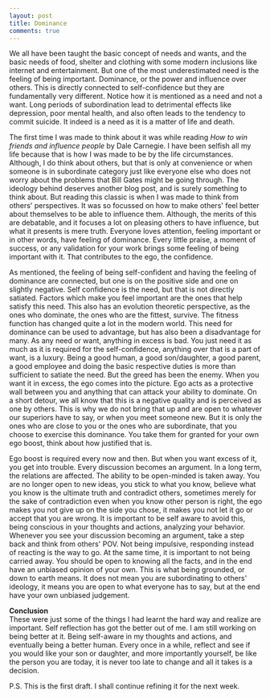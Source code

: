 ```yaml
---
layout: post
title: Dominance
comments: true
---
```


We all have been taught the basic concept of needs and wants, and the basic needs of food, shelter and clothing with some modern inclusions like internet and entertainment. But one of the most underestimated need is the feeling of being important. Dominance, or the power and influence over others. This is directly connected to self-confidence but they are fundamentally very different. Notice how it is mentioned as a need and not a want. Long periods of subordination lead to detrimental effects like depression, poor mental health, and also often leads to the tendency to commit suicide. It indeed is a need as it is a matter of life and death.  

The first time I was made to think about it was while reading _How to win friends and influence people_ by Dale Carnegie. I have been selfish all my life because that is how I was made to be by the life circumstances. Although, I do think about others, but that is only at convenience or when someone is in subordinate category just like everyone else who does not worry about the problems that Bill Gates might be going through. The ideology behind deserves another blog post, and is surely something to think about. But reading this classic is when I was made to think from others' perspectives. It was so focussed on how to make others' feel better about themselves to be able to influence them. Although, the merits of this are debatable, and it focuses a lot on pleasing others to have influence, but what it presents is mere truth. Everyone loves attention, feeling important or in other words, have feeling of dominance. Every little praise, a moment of success, or any validation for your work brings some feeling of being important with it. That contributes to the ego, the confidence.  

As mentioned, the feeling of being self-confident and having the feeling of dominance are connected, but one is on the positive side and one on slightly negative. Self confidence is the need, but that is not directly satiated. Factors which make you feel important are the ones that help satisfy this need. This also has an evolution theoretic perspective, as the ones who dominate, the ones who are the fittest, survive. The fitness function has changed quite a lot in the modern world. This need for dominance can be used to advantage, but has also been a disadvantage for many. As any need or want, anything in excess is bad. You just need it as much as it is required for the self-confidence, anything over that is a part of want, is a luxury. Being a good human, a good son/daughter, a good parent, a good employee and doing the basic respective duties is more than sufficient to satiate the need. But the greed has been the enemy. When you want it in excess, the ego comes into the picture. Ego acts as a protective wall between you and anything that can attack your ability to dominate. On a short detour, we all know that this is a negative quality and is perceived as one by others. This is why we do not bring that up and are open to whatever our superiors have to say, or when you meet someone new. But it is only the ones who are close to you or the ones who are subordinate, that you choose to exercise this dominance. You take them for granted for your own ego boost, think about how justified that is.  

Ego boost is required every now and then. But when you want excess of it, you get into trouble. Every discussion becomes an argument. In a long term, the relations are affected. The ability to be open-minded is taken away. You are no longer open to new ideas, you stick to what you know, believe what you know is the ultimate truth and contradict others, sometimes merely for the sake of contradiction even when you know other person is right, the ego makes you not give up on the side you chose, it makes you not let it go or accept that you are wrong. It is important to be self aware to avoid this, being conscious in your thoughts and actions, analyzing your behavior. Whenever you see your discussion becoming an argument, take a step back and think from others' POV. Not being impulsive, responding instead of reacting is the way to go. At the same time, it is important to not being carried away. You should be open to knowing all the facts, and in the end have an unbiased opinion of your own. This is what being grounded, or down to earth means. It does not mean you are subordinating to others' ideology, it means you are open to what everyone has to say, but at the end have your own unbiased judgement.  

**Conclusion**  
These were just some of the things I had learnt the hard way and realize are important. Self reflection has got the better out of me. I am still working on being better at it. Being self-aware in my thoughts and actions, and eventually being a better human. Every once in a while, reflect and see if you would like your son or daughter, and more importantly yourself, be like the person you are today, it is never too late to change and all it takes is a decision.  


P.S. This is the first draft. I shall continue refining it for the next week.